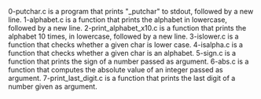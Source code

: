 0-putchar.c is a program that prints "_putchar" to stdout, followed by a new line.
1-alphabet.c is a function that prints the alphabet in lowercase, followed by a new line.
2-print_alphabet_x10.c is a function that prints the alphabet 10 times, in lowercase, followed by a new line.
3-islower.c is a function that checks whether a given char is lower case.
4-isalpha.c is a function that checks whether a given char is an alphabet.
5-sign.c is a function that prints the sign of a number passed as argument.
6-abs.c is a function that computes the absolute value of an integer passed as argument.
7-print_last_digit.c is a function that prints the last digit of a number given as argument.
